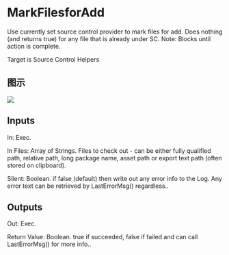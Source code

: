 # MarkFilesforAdd

Use currently set source control provider to mark files for add. Does nothing (and returns true) for any file that is already under SC. Note: Blocks until action is complete.

Target is Source Control Helpers

## 图示

![]($-20221218-18501417.png)

## Inputs

In: Exec.

In Files: Array of Strings. Files to check out - can be either fully qualified path, relative path, long package name, asset path or export text path (often stored on clipboard).

Silent: Boolean. if false (default) then write out any error info to the Log. Any error text can be retrieved by LastErrorMsg() regardless..  

## Outputs

Out: Exec.

Return Value: Boolean. true if succeeded, false if failed and can call LastErrorMsg() for more info..

